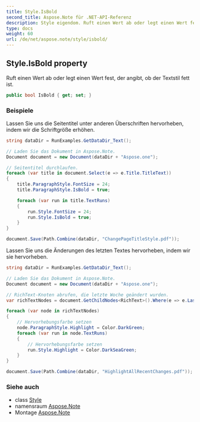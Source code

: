 ```yaml
---
title: Style.IsBold
second_title: Aspose.Note für .NET-API-Referenz
description: Style eigendom. Ruft einen Wert ab oder legt einen Wert fest der angibt ob der Textstil fett ist.
type: docs
weight: 60
url: /de/net/aspose.note/style/isbold/
---
```

## Style.IsBold property

Ruft einen Wert ab oder legt einen Wert fest, der angibt, ob der Textstil fett ist.

```csharp
public bool IsBold { get; set; }
```

### Beispiele

Lassen Sie uns die Seitentitel unter anderen Überschriften hervorheben, indem wir die Schriftgröße erhöhen.

```csharp
string dataDir = RunExamples.GetDataDir_Text();

// Laden Sie das Dokument in Aspose.Note.
Document document = new Document(dataDir + "Aspose.one");

// Seitentitel durchlaufen.
foreach (var title in document.Select(e => e.Title.TitleText))
{
    title.ParagraphStyle.FontSize = 24;
    title.ParagraphStyle.IsBold = true;

    foreach (var run in title.TextRuns)
    {
        run.Style.FontSize = 24;
        run.Style.IsBold = true;
    }
}

document.Save(Path.Combine(dataDir, "ChangePageTitleStyle.pdf"));
```

Lassen Sie uns die Änderungen des letzten Textes hervorheben, indem wir sie hervorheben.

```csharp
string dataDir = RunExamples.GetDataDir_Text();

// Laden Sie das Dokument in Aspose.Note.
Document document = new Document(dataDir + "Aspose.one");

// RichText-Knoten abrufen, die letzte Woche geändert wurden.
var richTextNodes = document.GetChildNodes<RichText>().Where(e => e.LastModifiedTime >= DateTime.Today.Subtract(TimeSpan.FromDays(7)));

foreach (var node in richTextNodes)
{
    // Hervorhebungsfarbe setzen
    node.ParagraphStyle.Highlight = Color.DarkGreen;
    foreach (var run in node.TextRuns)
    {
        // Hervorhebungsfarbe setzen
        run.Style.Highlight = Color.DarkSeaGreen;
    }
}

document.Save(Path.Combine(dataDir, "HighlightAllRecentChanges.pdf"));
```

### Siehe auch

* class [Style](../)
* namensraum [Aspose.Note](../../style/)
* Montage [Aspose.Note](../../../)



